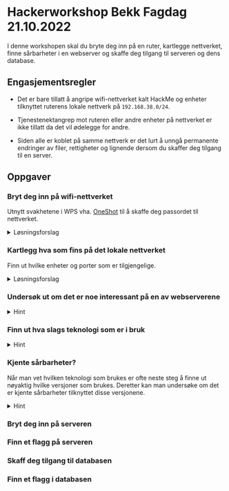 # Hackerworkshop Bekk Fagdag 21.10.2022

I denne workshopen skal du bryte deg inn på en ruter, kartlegge nettverket, finne sårbarheter i en webserver og skaffe deg tilgang til serveren og dens database.

## Engasjementsregler

- Det er bare tillatt å angripe wifi-nettverket kalt HackMe og enheter tilknyttet ruterens lokale nettverk på `192.168.38.0/24`.

- Tjenestenektangrep mot ruteren eller andre enheter på nettverket er ikke tillatt da det vil ødelegge for andre.

- Siden alle er koblet på samme nettverk er det lurt å unngå permanente endringer av filer, rettigheter og lignende dersom du skaffer deg tilgang til en server.

## Oppgaver

### Bryt deg inn på wifi-nettverket
Utnytt svakhetene i WPS vha. [OneShot](https://github.com/drygdryg/OneShot) til å skaffe deg passordet til nettverket.

<details><summary>Løsningsforslag</summary>
  
```
sudo python oneshot.py -i wlan0 --pixie-dust
```
Navnet på det trådløse grensesnittet finner du via iwconfig-kommandoen. OneShot vil liste ut nettverkene den finner med WPS aktivert. Velg nettverket kalt HackMe.
</details>

### Kartlegg hva som fins på det lokale nettverket
Finn ut hvilke enheter og porter som er tilgjengelige.

<details><summary>Løsningsforslag</summary>
  
```
sudo nmap -A 192.168.38.0-100
```

Nmap kan brukes til å scanne et nettverk etter tilgjengelige enheter og åpne porter.
</details>

### Undersøk ut om det er noe interessant på en av webserverene

<details><summary>Hint</summary>

- `gobuster` kan brukes til å kartlegge hva en webserver inneholder ved å gi den en liste med mappe- og filnavn. For å ikke overbelaste serveren er det fint om du bruker en relativt kort ordliste, f.eks. [denne](https://raw.githubusercontent.com/danielmiessler/SecLists/master/Discovery/Web-Content/common.txt). Et stort utvalg av diverse ordlister finner man [her](https://github.com/danielmiessler/SecLists).
  
  ```gobuster dir -u http://192.168.38.101:8000 -w common.txt```

</details>

 ### Finn ut hva slags teknologi som er i bruk
  
<details><summary>Hint</summary>
  
Hvilke filer som lastes og hvilke headere som returneres kan gi mye informasjon om hvilken teknologi som er i bruk. Wappalyzer er også en nyttig addon/extension man kan installere i nettleseren som lister opp den underliggende teknologien.

</details>

### Kjente sårbarheter?

Når man vet hvilken teknologi som brukes er ofte neste steg å finne ut nøyaktig hvilke versjoner som brukes. Deretter kan man undersøke om det er kjente sårbarheter tilknyttet disse versjonene.

<details><summary>Hint</summary>

Kali har et verktøy kalt wpscan som kan gi deg mye informasjon om en Wordpress-server.

</details>

### Bryt deg inn på serveren

### Finn et flagg på serveren

### Skaff deg tilgang til databasen

### Finn et flagg i databasen
